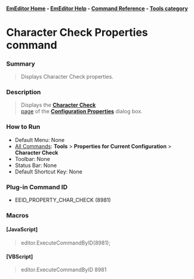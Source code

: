 #### [EmEditor Home](../../dlg/properties/keyboard/index) - [EmEditor Help](../../index) \- [Command Reference](../index)  \- [Tools category](index)

# Character Check Properties command

### Summary

> Displays Character Check properties.

### Description

> Displays the [**Character Check** \
> page](../../dlg/properties/char_check/index)
> of the **[Configuration Properties](../../dlg/properties/index)**
> dialog box.

### How to Run

- Default Menu: None
- [All Commands](all_commands): **Tools** >
**Properties for Current Configuration** \> **Character Check**
- Toolbar: None
- Status Bar: None
- Default Shortcut Key: None

### Plug-in Command ID

- EEID\_PROPERTY\_CHAR\_CHECK (8981)

### Macros

#### \[JavaScript\]

> editor.ExecuteCommandByID(8981);

#### \[VBScript\]

> editor.ExecuteCommandByID 8981